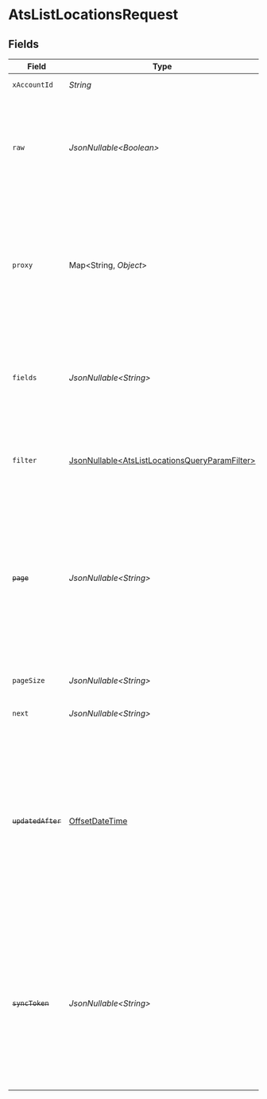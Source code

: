 # AtsListLocationsRequest


## Fields

| Field                                                                                                                                                                                                  | Type                                                                                                                                                                                                   | Required                                                                                                                                                                                               | Description                                                                                                                                                                                            | Example                                                                                                                                                                                                |
| ------------------------------------------------------------------------------------------------------------------------------------------------------------------------------------------------------ | ------------------------------------------------------------------------------------------------------------------------------------------------------------------------------------------------------ | ------------------------------------------------------------------------------------------------------------------------------------------------------------------------------------------------------ | ------------------------------------------------------------------------------------------------------------------------------------------------------------------------------------------------------ | ------------------------------------------------------------------------------------------------------------------------------------------------------------------------------------------------------ |
| `xAccountId`                                                                                                                                                                                           | *String*                                                                                                                                                                                               | :heavy_check_mark:                                                                                                                                                                                     | The account identifier                                                                                                                                                                                 |                                                                                                                                                                                                        |
| `raw`                                                                                                                                                                                                  | *JsonNullable\<Boolean>*                                                                                                                                                                               | :heavy_minus_sign:                                                                                                                                                                                     | Indicates that the raw request result should be returned in addition to the mapped result (default value is false)                                                                                     |                                                                                                                                                                                                        |
| `proxy`                                                                                                                                                                                                | Map\<String, *Object*>                                                                                                                                                                                 | :heavy_minus_sign:                                                                                                                                                                                     | Query parameters that can be used to pass through parameters to the underlying provider request by surrounding them with 'proxy' key                                                                   |                                                                                                                                                                                                        |
| `fields`                                                                                                                                                                                               | *JsonNullable\<String>*                                                                                                                                                                                | :heavy_minus_sign:                                                                                                                                                                                     | The comma separated list of fields that will be returned in the response (if empty, all fields are returned)                                                                                           | id,remote_id,name                                                                                                                                                                                      |
| `filter`                                                                                                                                                                                               | [JsonNullable\<AtsListLocationsQueryParamFilter>](../../models/operations/AtsListLocationsQueryParamFilter.md)                                                                                         | :heavy_minus_sign:                                                                                                                                                                                     | Filter parameters that allow greater customisation of the list response                                                                                                                                |                                                                                                                                                                                                        |
| ~~`page`~~                                                                                                                                                                                             | *JsonNullable\<String>*                                                                                                                                                                                | :heavy_minus_sign:                                                                                                                                                                                     | : warning: ** DEPRECATED **: This will be removed in a future release, please migrate away from it as soon as possible.<br/><br/>The page number of the results to fetch                               |                                                                                                                                                                                                        |
| `pageSize`                                                                                                                                                                                             | *JsonNullable\<String>*                                                                                                                                                                                | :heavy_minus_sign:                                                                                                                                                                                     | The number of results per page (default value is 25)                                                                                                                                                   |                                                                                                                                                                                                        |
| `next`                                                                                                                                                                                                 | *JsonNullable\<String>*                                                                                                                                                                                | :heavy_minus_sign:                                                                                                                                                                                     | The unified cursor                                                                                                                                                                                     |                                                                                                                                                                                                        |
| ~~`updatedAfter`~~                                                                                                                                                                                     | [OffsetDateTime](https://docs.oracle.com/javase/8/docs/api/java/time/OffsetDateTime.html)                                                                                                              | :heavy_minus_sign:                                                                                                                                                                                     | : warning: ** DEPRECATED **: This will be removed in a future release, please migrate away from it as soon as possible.<br/><br/>Use a string with a date to only select results updated after that given date | 2020-01-01T00:00:00.000Z                                                                                                                                                                               |
| ~~`syncToken`~~                                                                                                                                                                                        | *JsonNullable\<String>*                                                                                                                                                                                | :heavy_minus_sign:                                                                                                                                                                                     | : warning: ** DEPRECATED **: This will be removed in a future release, please migrate away from it as soon as possible.<br/><br/>The sync token to select the only updated results                     |                                                                                                                                                                                                        |